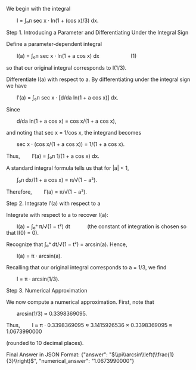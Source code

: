 We begin with the integral

  I = ∫₀ᴨ sec x · ln(1 + (cos x)/3) dx.

Step 1. Introducing a Parameter and Differentiating Under the Integral Sign

Define a parameter‐dependent integral

  I(a) = ∫₀ᴨ sec x · ln(1 + a cos x) dx      (1)

so that our original integral corresponds to I(1/3).

Differentiate I(a) with respect to a. By differentiating under the integral sign we have

  I′(a) = ∫₀ᴨ sec x · [d/da ln(1 + a cos x)] dx.

Since

  d/da ln(1 + a cos x) = cos x/(1 + a cos x),

and noting that sec x = 1/cos x, the integrand becomes

  sec x · (cos x/(1 + a cos x)) = 1/(1 + a cos x).

Thus,
  I′(a) = ∫₀ᴨ 1/(1 + a cos x) dx.

A standard integral formula tells us that for |a| < 1,

  ∫₀ᴨ dx/(1 + a cos x) = π/√(1 − a²).

Therefore,
  I′(a) = π/√(1 − a²).

Step 2. Integrate I′(a) with respect to a

Integrate with respect to a to recover I(a):

  I(a) = ∫₀ᵃ π/√(1 − t²) dt    (the constant of integration is chosen so that I(0) = 0).

Recognize that ∫₀ᵃ dt/√(1 − t²) = arcsin(a). Hence,

  I(a) = π · arcsin(a).

Recalling that our original integral corresponds to a = 1/3, we find

  I = π · arcsin(1/3).

Step 3. Numerical Approximation

We now compute a numerical approximation. First, note that

  arcsin(1/3) ≈ 0.3398369095.

Thus,
  I ≈ π · 0.3398369095 ≈ 3.1415926536 × 0.3398369095 ≈ 1.0673990000

(rounded to 10 decimal places).

Final Answer in JSON Format:
{"answer": "$\\pi\\arcsin\\left(\\frac{1}{3}\\right)$", "numerical_answer": "1.0673990000"}